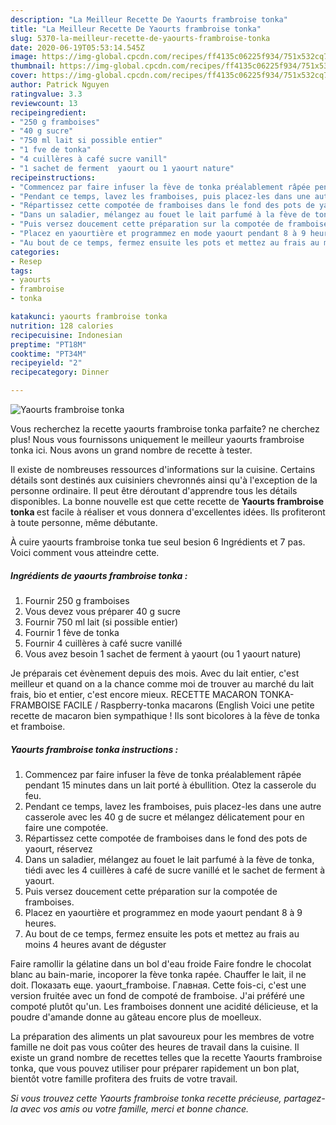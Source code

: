 ```yaml
---
description: "La Meilleur Recette De Yaourts frambroise tonka"
title: "La Meilleur Recette De Yaourts frambroise tonka"
slug: 5370-la-meilleur-recette-de-yaourts-frambroise-tonka
date: 2020-06-19T05:53:14.545Z
image: https://img-global.cpcdn.com/recipes/ff4135c06225f934/751x532cq70/yaourts-frambroise-tonka-photo-principale-de-la-recette.jpg
thumbnail: https://img-global.cpcdn.com/recipes/ff4135c06225f934/751x532cq70/yaourts-frambroise-tonka-photo-principale-de-la-recette.jpg
cover: https://img-global.cpcdn.com/recipes/ff4135c06225f934/751x532cq70/yaourts-frambroise-tonka-photo-principale-de-la-recette.jpg
author: Patrick Nguyen
ratingvalue: 3.3
reviewcount: 13
recipeingredient:
- "250 g framboises"
- "40 g sucre"
- "750 ml lait si possible entier"
- "1 fve de tonka"
- "4 cuillères à café sucre vanill"
- "1 sachet de ferment  yaourt ou 1 yaourt nature"
recipeinstructions:
- "Commencez par faire infuser la fève de tonka préalablement râpée pendant 15 minutes dans un lait porté à ébullition. Otez la casserole du feu."
- "Pendant ce temps, lavez les framboises, puis placez-les dans une autre casserole avec les 40 g de sucre et mélangez délicatement pour en faire une compotée."
- "Répartissez cette compotée de framboises dans le fond des pots de yaourt, réservez"
- "Dans un saladier, mélangez au fouet le lait parfumé à la fève de tonka, tiédi avec les 4 cuillères à café de sucre vanillé et le sachet de ferment à yaourt."
- "Puis versez doucement cette préparation sur la compotée de framboises."
- "Placez en yaourtière et programmez en mode yaourt pendant 8 à 9 heures."
- "Au bout de ce temps, fermez ensuite les pots et mettez au frais au moins 4 heures avant de déguster"
categories:
- Resep
tags:
- yaourts
- frambroise
- tonka

katakunci: yaourts frambroise tonka 
nutrition: 128 calories
recipecuisine: Indonesian
preptime: "PT18M"
cooktime: "PT34M"
recipeyield: "2"
recipecategory: Dinner

---
```



![Yaourts frambroise tonka](https://img-global.cpcdn.com/recipes/ff4135c06225f934/751x532cq70/yaourts-frambroise-tonka-photo-principale-de-la-recette.jpg)

Vous recherchez la recette yaourts frambroise tonka parfaite? ne cherchez plus! Nous vous fournissons uniquement le meilleur yaourts frambroise tonka ici. Nous avons un grand nombre de recette à tester.

Il existe de nombreuses ressources d'informations sur la cuisine. Certains détails sont destinés aux cuisiniers chevronnés ainsi qu'à l'exception de la personne ordinaire. Il peut être déroutant d'apprendre tous les détails disponibles. La bonne nouvelle est que cette recette de <strong> Yaourts frambroise tonka </strong> est facile à réaliser et vous donnera d'excellentes idées. Ils profiteront à toute personne, même débutante.

<!--inarticleads1-->

À cuire yaourts frambroise tonka tue seul besion 6 Ingrédients et 7 pas. Voici comment vous atteindre cette.

##### Ingrédients de yaourts frambroise tonka :

1. Fournir 250 g framboises
1. Vous devez vous préparer 40 g sucre
1. Fournir 750 ml lait (si possible entier)
1. Fournir 1 fève de tonka
1. Fournir 4 cuillères à café sucre vanillé
1. Vous avez besoin 1 sachet de ferment à yaourt (ou 1 yaourt nature)


Je préparais cet évènement depuis des mois. Avec du lait entier, c&#39;est meilleur et quand on a la chance comme moi de trouver au marché du lait frais, bio et entier, c&#39;est encore mieux. RECETTE MACARON TONKA-FRAMBOISE FACILE / Raspberry-tonka macarons (English Voici une petite recette de macaron bien sympathique ! Ils sont bicolores à la fève de tonka et framboise. 

<!--inarticleads2-->

##### Yaourts frambroise tonka instructions :

1. Commencez par faire infuser la fève de tonka préalablement râpée pendant 15 minutes dans un lait porté à ébullition. Otez la casserole du feu.
1. Pendant ce temps, lavez les framboises, puis placez-les dans une autre casserole avec les 40 g de sucre et mélangez délicatement pour en faire une compotée.
1. Répartissez cette compotée de framboises dans le fond des pots de yaourt, réservez
1. Dans un saladier, mélangez au fouet le lait parfumé à la fève de tonka, tiédi avec les 4 cuillères à café de sucre vanillé et le sachet de ferment à yaourt.
1. Puis versez doucement cette préparation sur la compotée de framboises.
1. Placez en yaourtière et programmez en mode yaourt pendant 8 à 9 heures.
1. Au bout de ce temps, fermez ensuite les pots et mettez au frais au moins 4 heures avant de déguster


Faire ramollir la gélatine dans un bol d&#39;eau froide Faire fondre le chocolat blanc au bain-marie, incoporer la fève tonka rapée. Chauffer le lait, il ne doit. Показать еще. yaourt_framboise. Главная. Cette fois-ci, c&#39;est une version fruitée avec un fond de compoté de framboise. J&#39;ai préféré une compoté plutôt qu&#39;un. Les framboises donnent une acidité délicieuse, et la poudre d&#39;amande donne au gâteau encore plus de moelleux. 

<!--inarticleads1-->

<p>
La préparation des aliments un plat savoureux pour les membres de votre famille ne doit pas vous coûter des heures de travail dans la cuisine. Il existe un grand nombre de recettes telles que la recette Yaourts frambroise tonka, que vous pouvez utiliser pour préparer rapidement un bon plat, bientôt votre famille profitera des fruits de votre travail.
</p>

<p>
<i>Si vous trouvez cette Yaourts frambroise tonka recette précieuse, partagez-la avec vos amis ou votre famille, merci et bonne chance.</i>
</p>
